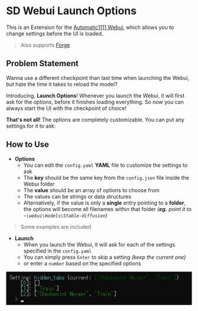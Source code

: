﻿# SD Webui Launch Options
This is an Extension for the [Automatic1111 Webui](https://github.com/AUTOMATIC1111/stable-diffusion-webui), which allows you to change settings before the UI is loaded.

> Also supports [Forge](https://github.com/lllyasviel/stable-diffusion-webui-forge)

## Problem Statement

Wanna use a different checkpoint than last time when launching the Webui, but hate the time it takes to reload the model?

Introducing, **Launch Options**! Whenever you launch the Webui, it will first ask for the options, before it finishes loading everything. So now you can always start the UI with the checkpoint of choice!

**That's not all!** The options are completely customizable. You can put any settings for it to ask:

## How to Use

- **Options**
  - You can edit the `config.yaml` **YAML** file to customize the settings to ask
  - The **key** should be the same key from the `config.json` file inside the Webui folder
  - The **value** should be an array of options to choose from
  - The values can be strings or data structures
  - Alternatively, if the value is only a **single** entry pointing to a **folder**, the options will become all filenames within that folder *(**eg.** point it to `~\webui\models\Stable-diffusion`)*

> Some examples are included

- **Launch**
  - When you launch the Webui, it will ask for each of the settings specified in the `config.yaml`
  - You can simply press `Enter` to skip a setting _(keep the current one)_
  - or enter a `number` based on the specified options

<p align="center">
<img src="example.png">
</p>
